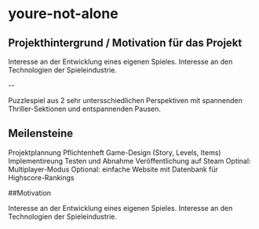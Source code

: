 # youre-not-alone

## Projekthintergrund / Motivation für das Projekt
Interesse an der Entwicklung eines eigenen Spieles.
Interesse an den Technologien der Spieleindustrie.

--

Puzzlespiel aus 2 sehr untersschiedlichen Perspektiven mit spannenden Thriller-Sektionen und entspannenden Pausen.

## Meilensteine

Projektplannung
Pflichtenheft
Game-Design (Story, Levels, Items)
Implementireung
Testen und Abnahme
Veröffentlichung auf Steam
Optinal: Multiplayer-Modus
Optional: einfache Website mit Datenbank für Highscore-Rankings

##Motivation

Interesse an der Entwicklung eines eigenen Spieles.
Interesse an den Technologien der Spieleindustrie.
